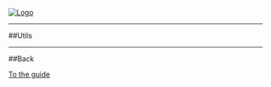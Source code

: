 [![Logo]({{{rel_path}}}images/logo.png)]({{{rel_path}}}index.html#guide)

---

##Utils


---

##Back

[To the guide]({{{rel_path}}}index.html#guide)

<br/><br/><br/>
<br/><br/><br/>